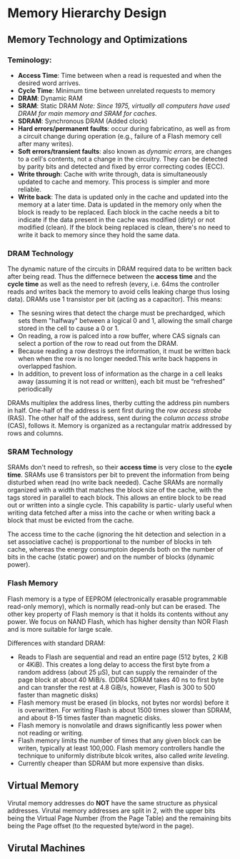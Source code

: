 # Memory Hierarchy Design



## Memory Technology and Optimizations

### Teminology: 
- **Access Time**: Time between when a read is requested and when the desired word arrives.
- **Cycle Time**: Minimum time between unrelated requests to memory
- **DRAM**: Dynamic RAM
- **SRAM**: Static DRAM
  _Note: Since 1975, virtually all computers have used DRAM for main memory and SRAM for caches._
- **SDRAM**: Synchronous DRAM (Added clock)
- **Hard errors/permanent faults**: occur during fabricatino, as well as from a circuit change during operation (e.g., failure of a Flash memory cell after many writes). 
- **Soft errors/transient faults**: also known as _dynamic errors_, are changes to a cell's contents, not a change in the circuitry. They can be detected by parity bits and detected and fixed by error correcting codes (ECC).
- **Write through**: Cache with write through, data is simultaneously updated to cache and memory. This process is simpler and more reliable.
- **Write back**: The data is updated only in the cache and updated into the memory at a later time. Data is updated in the memory only when the block is ready to be replaced. Each block in the cache needs a bit to indicate  if the data present in the cache was modified (dirty) or not modified (clean). If the block being replaced is clean, there's no need to write it back to memory since they hold the same data.


### DRAM Technology
The dynamic nature of the circuits in DRAM required data to be written back after being read. Thus the differnece between the **access time** and the **cycle time** as well as the need to refresh (every, i.e. 64ms the controller reads and writes back the memory to avoid cells leaking charge thus losing data).
DRAMs use 1 transistor per bit (acting as a capacitor).
This means:
- The sesning wires that detect the charge must be prechardged, which sets them "halfway" between a logical 0 and 1, allowing the small charge stored in the cell to cause a 0 or 1.
- On reading, a row is palced into a row buffer, where CAS signals can select a portion of the row to read out from the DRAM.
- Because reading a row destroys the information, it must be written back when when the row is no longer needed.This write back happens in overlapped fashion.
- In addition, to prevent loss of information as the charge in a cell leaks away (assuming it is not read or written), each bit must be “refreshed” periodically

DRAMs multiplex the address lines, therby cutting the address pin numbers in half. One-half of the address is sent first during the _row access strobe_ (RAS). The other half of the address, sent during the _column access strobe_ (CAS), follows it. Memory is organized as a rectangular matrix addressed by rows and columns.


### SRAM Technology
SRAMs don't need to refresh, so their **access time** is very close to the **cycle time**.
SRAMs use 6 transistors per bit to prevent the information from being disturbed when read (no write back needed).
Cache SRAMs are normally organized with a width that matches the block size of the cache, with the tags stored in parallel to each block. This allows an entire block to be read out or written into a single cycle. This capability is partic- ularly useful when writing data fetched after a miss into the cache or when writing back a block that must be evicted from the cache.

The access time to the cache (ignoring the hit detection and selection in a set associative cache) is propportional to the number of blocks in teh cache, whereas the energy consumptoin depends both on the number of bits in the cache (static power) and on the number of blocks (dynamic power).


### Flash Memory
Flash memory is a type of EEPROM (electronically erasable programmable read-only memory), which is normally read-only but can be erased. The other key property of Flash memory is that it holds its contents without any power. We focus on NAND Flash, which has higher density than NOR Flash and is more suitable for large scale.

Differences with standard DRAM:
- Reads to Flash are sequential and read an entire page (512 bytes, 2 KiB or 4KiB). This creates a long delay to access the first byte from a random address (about 25 μS), but can supply the remainder of the page block at about 40 MiB/s.
(DDR4 SDRAM takes 40 ns to first byte and can transfer the rest at 4.8 GiB/s, however, Flash is 300 to 500 faster than magnetic disks)
- Flash memory must be erased (in blocks, not bytes nor words) before it is overwritten. For writing Flash is about 1500 times slower than SDRAM, and about 8-15 times faster than magnetic disks. 
- Flash memory is nonvolatile and draws significantly less power when not reading or writing.
- Flash memory limits the number of times that any given block can be writen, typically at least 100,000. Flash memory controllers handle the technique to uniformly distribute blcok writes, also called _write leveling_.
- Currently cheaper than SDRAM but more expensive than disks.


## Virtual Memory

Virutal memory addresses do **NOT** have the same structure as physical addresses. Virutal memory addresses are split in 2, with the upper bits being the Virtual Page Number (from the Page Table) and the remaining bits being the Page offset (to the requested byte/word in the page). 


## Virutal Machines


